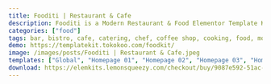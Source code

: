 ```yaml
---
title: Fooditi | Restaurant & Cafe
description: Fooditi is a Modern Restaurant & Food Elementor Template Kit that perfect for creating a website for Restaurant, Food, Catering, Cafe, Fast Food, Food Outlet or Food Delivery Website. This template has a Elegant and Modern design with a 100% responsive layout, retina-ready, and easy to customize.
categories: ["food"]
tags: bar, bistro, cafe, catering, chef, coffee shop, cooking, food, modern, online ordering, organic restaurant, restaurant, restaurant menu, table booking, vegetarian
demo: https://templatekit.tokokoo.com/foodkit/
image: /images/posts/Fooditi | Restaurant & Cafe.jpeg
templates: ["Global", "Homepage 01", "Homepage 02", "Homepage 03", "Homepage 04", "Page 01 Store", "Page 02 Menu", "Page 03 Services", "Page 04 About", "Page 05 Faq", "Page 06 Contact", "Theme Builder Footer Elementor Pro", "Theme Builder Header Elementor Pro"]
download: https://elemkits.lemonsqueezy.com/checkout/buy/9087e592-51ac-4e72-94ff-ff20bf775e8b
---
```

